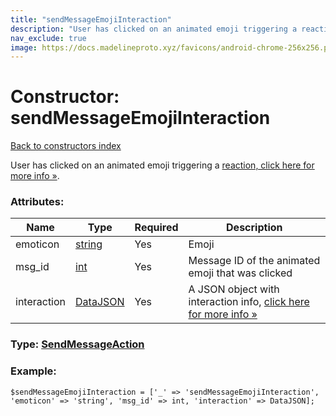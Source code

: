 ```yaml
---
title: "sendMessageEmojiInteraction"
description: "User has clicked on an animated emoji triggering a reaction, click here for more info »."
nav_exclude: true
image: https://docs.madelineproto.xyz/favicons/android-chrome-256x256.png
---
```

# Constructor: sendMessageEmojiInteraction  
[Back to constructors index](/API_docs/constructors/index.html)



User has clicked on an animated emoji triggering a [reaction, click here for more info »](https://core.telegram.org/api/animated-emojis#emoji-reactions).

### Attributes:

| Name     |    Type       | Required | Description |
|----------|---------------|----------|-------------|
|emoticon|[string](/API_docs/types/string.html) | Yes|Emoji|
|msg\_id|[int](/API_docs/types/int.html) | Yes|Message ID of the animated emoji that was clicked|
|interaction|[DataJSON](/API_docs/types/DataJSON.html) | Yes|A JSON object with interaction info, [click here for more info »](https://core.telegram.org/api/animated-emojis#emoji-reactions)|



### Type: [SendMessageAction](/API_docs/types/SendMessageAction.html)


### Example:

```
$sendMessageEmojiInteraction = ['_' => 'sendMessageEmojiInteraction', 'emoticon' => 'string', 'msg_id' => int, 'interaction' => DataJSON];
```  
